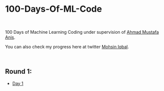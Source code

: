 # 100-Days-Of-ML-Code
<br>

100 Days of Machine Learning Coding under supervision of [Ahmad Mustafa Anis](https://github.com/ahmadmustafaanis).

You can also check my progress here at twitter [Mohsin Iqbal](https://twitter.com/MohsinIqbalpk).

<br>

## Round 1:
- [Day 1](https://github.com/mohsinipk/100-Days-Of-ML-Code/tree/main/Round%201)
